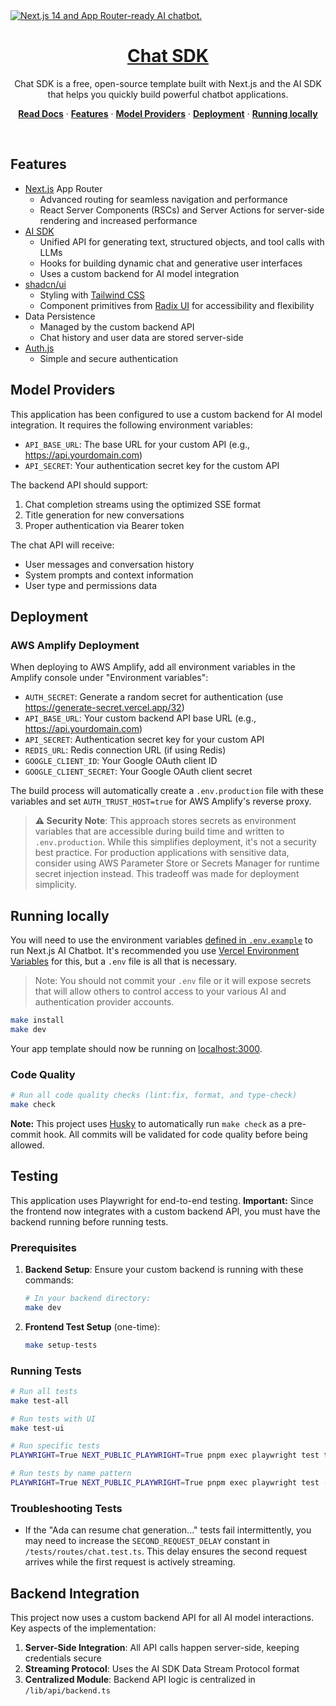 <a href="https://chat.vercel.ai/">
  <img alt="Next.js 14 and App Router-ready AI chatbot." src="app/(chat)/opengraph-image.png">
  <h1 align="center">Chat SDK</h1>
</a>

<p align="center">
    Chat SDK is a free, open-source template built with Next.js and the AI SDK that helps you quickly build powerful chatbot applications.
</p>

<p align="center">
  <a href="https://chat-sdk.dev"><strong>Read Docs</strong></a> ·
  <a href="#features"><strong>Features</strong></a> ·
  <a href="#model-providers"><strong>Model Providers</strong></a> ·
  <a href="#deployment"><strong>Deployment</strong></a> ·
  <a href="#running-locally"><strong>Running locally</strong></a>
</p>
<br/>

## Features

- [Next.js](https://nextjs.org) App Router
  - Advanced routing for seamless navigation and performance
  - React Server Components (RSCs) and Server Actions for server-side rendering and increased performance
- [AI SDK](https://sdk.vercel.ai/docs)
  - Unified API for generating text, structured objects, and tool calls with LLMs
  - Hooks for building dynamic chat and generative user interfaces
  - Uses a custom backend for AI model integration
- [shadcn/ui](https://ui.shadcn.com)
  - Styling with [Tailwind CSS](https://tailwindcss.com)
  - Component primitives from [Radix UI](https://radix-ui.com) for accessibility and flexibility
- Data Persistence
  - Managed by the custom backend API
  - Chat history and user data are stored server-side
- [Auth.js](https://authjs.dev)
  - Simple and secure authentication

## Model Providers

This application has been configured to use a custom backend for AI model integration. It requires the following environment variables:

- `API_BASE_URL`: The base URL for your custom API (e.g., https://api.yourdomain.com)
- `API_SECRET`: Your authentication secret key for the custom API

The backend API should support:

1. Chat completion streams using the optimized SSE format
2. Title generation for new conversations
3. Proper authentication via Bearer token

The chat API will receive:
- User messages and conversation history
- System prompts and context information
- User type and permissions data

## Deployment

### AWS Amplify Deployment

When deploying to AWS Amplify, add all environment variables in the Amplify console under "Environment variables":

- `AUTH_SECRET`: Generate a random secret for authentication (use https://generate-secret.vercel.app/32)
- `API_BASE_URL`: Your custom backend API base URL (e.g., https://api.yourdomain.com)
- `API_SECRET`: Authentication secret key for your custom API
- `REDIS_URL`: Redis connection URL (if using Redis)
- `GOOGLE_CLIENT_ID`: Your Google OAuth client ID
- `GOOGLE_CLIENT_SECRET`: Your Google OAuth client secret

The build process will automatically create a `.env.production` file with these variables and set `AUTH_TRUST_HOST=true` for AWS Amplify's reverse proxy.

> **⚠️ Security Note**: This approach stores secrets as environment variables that are accessible during build time and written to `.env.production`. While this simplifies deployment, it's not a security best practice. For production applications with sensitive data, consider using AWS Parameter Store or Secrets Manager for runtime secret injection instead. This tradeoff was made for deployment simplicity.

## Running locally

You will need to use the environment variables [defined in `.env.example`](.env.example) to run Next.js AI Chatbot. It's recommended you use [Vercel Environment Variables](https://vercel.com/docs/projects/environment-variables) for this, but a `.env` file is all that is necessary.

> Note: You should not commit your `.env` file or it will expose secrets that will allow others to control access to your various AI and authentication provider accounts.

```bash
make install
make dev
```

Your app template should now be running on [localhost:3000](http://localhost:3000).

### Code Quality

```bash
# Run all code quality checks (lint:fix, format, and type-check)
make check
```

**Note:** This project uses [Husky](https://typicode.github.io/husky/) to automatically run `make check` as a pre-commit hook. All commits will be validated for code quality before being allowed.

## Testing

This application uses Playwright for end-to-end testing. **Important:** Since the frontend now integrates with a custom backend API, you must have the backend running before running tests.

### Prerequisites

1. **Backend Setup**: Ensure your custom backend is running with these commands:
   ```bash
   # In your backend directory:
   make dev
   ```

2. **Frontend Test Setup** (one-time):
   ```bash
   make setup-tests
   ```

### Running Tests

```bash
# Run all tests
make test-all

# Run tests with UI
make test-ui

# Run specific tests
PLAYWRIGHT=True NEXT_PUBLIC_PLAYWRIGHT=True pnpm exec playwright test tests/e2e/chat.test.ts

# Run tests by name pattern
PLAYWRIGHT=True NEXT_PUBLIC_PLAYWRIGHT=True pnpm exec playwright test -g "test name pattern"
```

### Troubleshooting Tests

- If the "Ada can resume chat generation..." tests fail intermittently, you may need to increase the `SECOND_REQUEST_DELAY` constant in `/tests/routes/chat.test.ts`. This delay ensures the second request arrives while the first request is actively streaming.

## Backend Integration

This project now uses a custom backend API for all AI model interactions. Key aspects of the implementation:

1. **Server-Side Integration**: All API calls happen server-side, keeping credentials secure
2. **Streaming Protocol**: Uses the AI SDK Data Stream Protocol format
3. **Centralized Module**: Backend API logic is centralized in `/lib/api/backend.ts`

